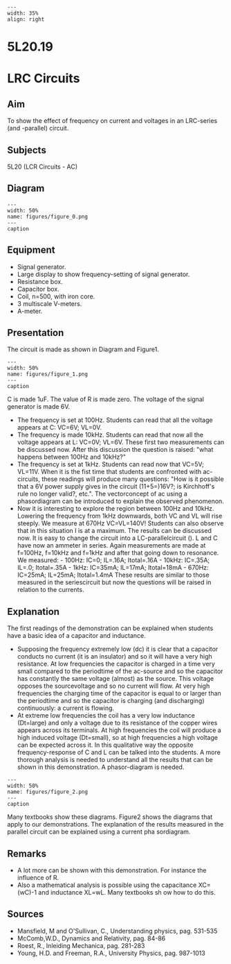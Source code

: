 
```{figure} /figures/busy.png
---
width: 35%
align: right
```
# 5L20.19 
  # LRC Circuits 
    
  
## Aim   
 To show the effect of frequency on current and voltages in an LRC-series (and -parallel) circuit.    
  
## Subjects   
 5L20 (LCR Circuits - AC)   
  
## Diagram   
   
```{figure} figures/figure_0.png  
---  
width: 50%  
name: figures/figure_0.png  
---  
caption  
``` 
      
  
## Equipment   
 
 *  Signal generator. 
 *  Large display to show frequency-setting of signal generator. 
 *  Resistance box. 
 *  Capacitor box. 
 *  Coil, n=500, with iron core. 
 *  3 multiscale V-meters. 
 *  A-meter.
     
  
## Presentation   
 The circuit is made as shown in Diagram and Figure1.      
```{figure} figures/figure_1.png  
---  
width: 50%  
name: figures/figure_1.png  
---  
caption  
``` 
 C is made 1uF. The value of R is made zero. The voltage of the signal generator is made 6V. 
 *  The frequency is set at 100Hz. Students can read that all the voltage appears at C: VC=6V; VL=0V. 
 *  The frequency is made 10kHz. Students can read that now all the voltage appears at L: VC=0V; VL=6V. These first two measurements can be discussed now. After this discussion the question is raised: "what happens between 100Hz and 10kHz?" 
 *  The frequency is set at 1kHz. Students can read now that VC=5V; VL=11V. When it is the fist time that students are confronted with ac-circuits, these readings will produce many questions: "How is it possible that a 6V power supply gives in the circuit (11+5=)16V?; is Kirchhoff's rule no longer valid?, etc.". The vectorconcept of ac using a phasordiagram can be introduced to explain the observed phenomenon. 
 *  Now it is interesting to explore the region between 100Hz and 10kHz. Lowering the frequency from 1kHz downwards, both VC and VL will rise steeply. We measure at 670Hz VC=VL=140V! Students can also observe that in this situation I is at a maximum. The results can be discussed now.  It is easy to change the circuit into a LC-parallelcircuit (). L and C have now an ammeter in series. Again measurements are made at f=100Hz, f=10kHz and f=1kHz and after that going down to resonance. We measured: - 100Hz: IC=0; IL=.16A; Itotal=.16A - 10kHz: IC=.35A; IL=.0; Itotal=.35A - 1kHz: IC=35mA; IL=17mA; Itotal=18mA - 670Hz: IC=25mA; IL=25mA; Itotal=1.4mA These results are similar to those measured in the seriescircuit but now the questions will be raised in relation to the currents.
    
  
## Explanation   
 The first readings of the demonstration can be explained when students have a basic idea of a capacitor and inductance.  
 *  Supposing the frequency extremely low (dc) it is clear that a capacitor conducts no current (it is an insulator) and so it will have a very high resistance. At low frequencies the capacitor is charged in a time very small compared to the periodtime of the ac-source and so the capacitor has constantly the same voltage (almost) as the source. This voltage opposes the sourcevoltage and so no current will flow. At very high frequencies the charging time of the capacitor is equal to or larger than the periodtime and so the capacitor is charging (and discharging) continuously: a current is flowing. 
 *  At extreme low frequencies the coil has a very low inductance (Dt=large) and only a voltage due to its resistance of the copper wires appears across its terminals. At high frequencies the coil will produce a high induced voltage (Dt=small), so at high frequencies a high voltage can be expected across it. In this qualitative way the opposite frequency-response of C and L can be talked into the students. A more thorough analysis is needed to understand all the results that can be shown in this demonstration. A phasor-diagram is needed.      
```{figure} figures/figure_2.png  
---  
width: 50%  
name: figures/figure_2.png  
---  
caption  
``` 
 Many textbooks show these diagrams. Figure2 shows the diagrams that apply to our demonstrations. The explanation of the results measured in the parallel circuit can be explained using a current pha
sordiagram.    
  
## Remarks   
 
 *  A lot more can be shown with this demonstration. For instance the influence of R. 
 *  Also a mathematical analysis is possible using the capacitance XC=(wC)-1 and inductance XL=wL. Many textbooks sh
ow how to do this.    
  
## Sources   
 
 *  Mansfield, M and O'Sullivan, C., Understanding physics, pag. 531-535 
 *  McComb,W.D., Dynamics and Relativity, pag. 84-86 
 *  Roest, R., Inleiding Mechanica, pag. 281-283 
 *  Young, H.D. and Freeman, R.A., University Physics, pag. 987-1013
  